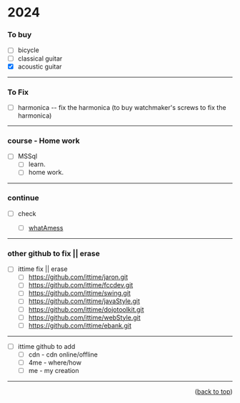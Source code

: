 <a name="topage"></a>

# 2024

### To buy
* [ ] bicycle
* [ ] classical guitar
* [x] acoustic guitar

-----

### To Fix
* [ ] harmonica -- fix the harmonica (to buy watchmaker's screws to fix the harmonica)

-----

### course - Home work
* [ ] MSSql
   * [ ] learn.
   * [ ] home work.

-----

### continue 
* [ ] check
   * [ ] [whatAmess](https://github.com/koskasmail/whatAmess.git)



-----

### other github to fix || erase
* [ ] ittime fix || erase
   * [ ] https://github.com/ittime/jaron.git
   * [ ] https://github.com/ittime/fccdev.git
   * [ ] https://github.com/ittime/swing.git
   * [ ] https://github.com/ittime/javaStyle.git
   * [ ] https://github.com/ittime/dojotoolkit.git
   * [ ] https://github.com/ittime/webStyle.git
   * [ ] https://github.com/ittime/ebank.git

-----

* [ ] ittime github to add
   * [ ] cdn - cdn online/offline
   * [ ] 4me - where/how
   * [ ] me - my creation
-----

<p align="right">(<a href="#topage">back to top</a>)</p>
<br/>
<br/>
